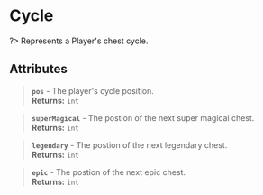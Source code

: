 # Cycle

?> Represents a Player's chest cycle.

## Attributes

> **`pos`** - The player's cycle position.    
**Returns:** `int`

> **`superMagical`** - The postion of the next super magical chest.    
**Returns:** `int`

> **`legendary`** - The postion of the next legendary chest.    
**Returns:** `int`

> **`epic`** - The postion of the next epic chest.    
**Returns:** `int`
